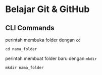 # Belajar Git &amp; GitHub

## CLI Commands

perintah membuka folder dengan ```cd```

```
cd nama_folder
```

perintah membuat folder baru dengan ```mkdir```

```
mkdir nama_folder
```
